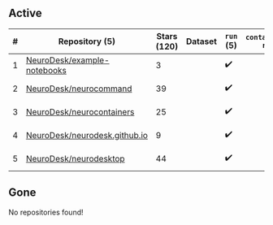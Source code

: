 ## Active
| # | Repository (5) | Stars (120) | Dataset | `run` (5) | `containers-run` | Last Modified |
| --- | --- | --- | --- | --- | --- | --- |
| 1 | [NeuroDesk/example-notebooks](https://github.com/NeuroDesk/example-notebooks) | 3 |  | :heavy_check_mark: |  | 2025-02-07 01:29:49+00:00 |
| 2 | [NeuroDesk/neurocommand](https://github.com/NeuroDesk/neurocommand) | 39 |  | :heavy_check_mark: |  | 2025-03-18 07:10:39+00:00 |
| 3 | [NeuroDesk/neurocontainers](https://github.com/NeuroDesk/neurocontainers) | 25 |  | :heavy_check_mark: |  | 2025-03-21 07:22:47+00:00 |
| 4 | [NeuroDesk/neurodesk.github.io](https://github.com/NeuroDesk/neurodesk.github.io) | 9 |  | :heavy_check_mark: |  | 2025-03-21 05:54:33+00:00 |
| 5 | [NeuroDesk/neurodesktop](https://github.com/NeuroDesk/neurodesktop) | 44 |  | :heavy_check_mark: |  | 2025-03-18 17:22:30+00:00 |

## Gone
No repositories found!
